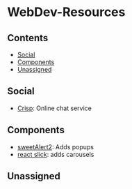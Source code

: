 # WebDev-Resources

## Contents

- [Social](#social)
- [Components](#components)
- [Unassigned](#unassigned)

## Social
* [Crisp](https://github.com/crisp-im?language=javascript): Online chat service

## Components
* [sweetAlert2](https://sweetalert2.github.io/): Adds popups
* [react slick](https://drive.google.com/file/d/1ygGgPrW3mh6FR_g7KowViJI6SxmMWSxe/view?usp=sharing): adds carousels

## Unassigned
